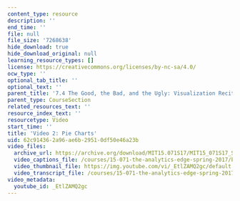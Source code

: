 ```yaml
---
content_type: resource
description: ''
end_time: ''
file: null
file_size: '7268638'
hide_download: true
hide_download_original: null
learning_resource_types: []
license: https://creativecommons.org/licenses/by-nc-sa/4.0/
ocw_type: ''
optional_tab_title: ''
optional_text: ''
parent_title: '7.4 The Good, the Bad, and the Ugly: Visualization Recitation  (Recitation)'
parent_type: CourseSection
related_resources_text: ''
resource_index_text: ''
resourcetype: Video
start_time: ''
title: 'Video 2: Pie Charts'
uid: 62c91436-2a96-ae6b-2951-0df50e46a23b
video_files:
  archive_url: https://archive.org/download/MIT15.071S17/MIT15_071S17_Session_7.4.03_300k.mp4
  video_captions_file: /courses/15-071-the-analytics-edge-spring-2017/b40dea27b9f55a9db06280a501258778_EtlZAMQ2gc.vtt
  video_thumbnail_file: https://img.youtube.com/vi/_EtlZAMQ2gc/default.jpg
  video_transcript_file: /courses/15-071-the-analytics-edge-spring-2017/f9f7b1991c77e76a99cda3dc18112fc3_EtlZAMQ2gc.pdf
video_metadata:
  youtube_id: _EtlZAMQ2gc
---
```


